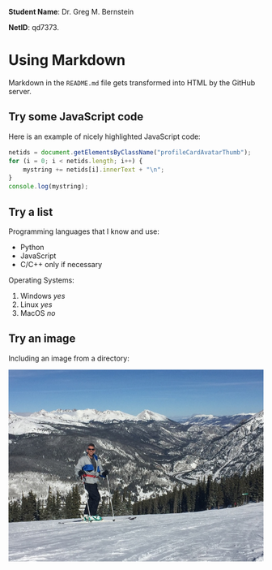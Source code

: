 **Student Name**:  Dr. Greg M. Bernstein

**NetID**: qd7373.

# Using Markdown

Markdown in the `README.md` file gets transformed into HTML by the GitHub server.

## Try some JavaScript code

Here is an example of nicely highlighted JavaScript code:

```javascript
netids = document.getElementsByClassName("profileCardAvatarThumb");
for (i = 0; i < netids.length; i++) {
    mystring += netids[i].innerText + "\n";
}
console.log(mystring);
```

## Try a list

Programming languages that I know and use:

* Python
* JavaScript
* C/C++ only if necessary

Operating Systems:

1. Windows *yes*
2. Linux *yes*
3. MacOS *no*

## Try an image

Including an image from a directory:

![](images/GregCuMt.JPG)


